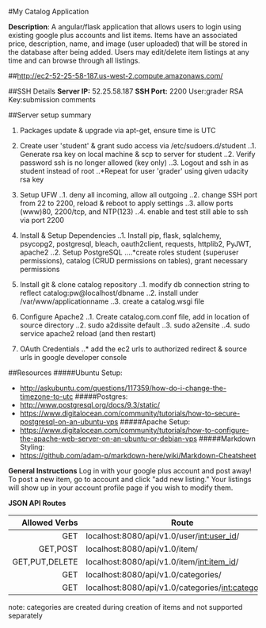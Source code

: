 #My Catalog Application

**Description**: A angular/flask application that allows users to login using existing google plus accounts and list items. Items have an associated price, description, name, and image (user uploaded) that will be stored in the database after being added. Users may edit/delete item listings at any time and can browse through all listings.

##http://ec2-52-25-58-187.us-west-2.compute.amazonaws.com/

##SSH Details
**Server IP:** 52.25.58.187
**SSH Port:** 2200
User:grader
RSA Key:submission comments

##Server setup summary
1. Packages update & upgrade via apt-get, ensure time is UTC
2. Create user 'student' & grant sudo access via /etc/sudoers.d/student
..1. Generate rsa key on local machine & scp to server for student
..2. Verify password ssh is no longer allowed (key only)
..3. Logout and ssh in as student instead of root
..*Repeat for user 'grader' using given udacity rsa key

3. Setup UFW
..1. deny all incoming, allow all outgoing
..2. change SSH port from 22 to 2200, reload & reboot to apply settings
..3. allow ports (www)80, 2200/tcp, and NTP(123)
..4. enable and test still able to ssh via port 2200

4. Install & Setup Dependencies
..1. Install pip, flask, sqlalchemy, psycopg2, postgresql, bleach, oauth2client, requests, httplib2, PyJWT, apache2
..2. Setup PostgreSQL
....*create roles student (superuser permissions), catalog (CRUD permissions on tables), grant necessary permissions

5. Install git & clone catalog repository
..1. modify db connection string to reflect catalog:pw@localhost/dbname
..2. install under /var/www/applicationname
..3. create a catalog.wsgi file 

6. Configure Apache2
..1. Create catalog.com.conf file, add in location of source directory
..2. sudo a2dissite default
..3. sudo a2ensite
..4. sudo service apache2 reload (and then restart)

7. OAuth Credentials
..* add the ec2 urls to authorized redirect & source urls in google developer console

##Resources
#####Ubuntu Setup:
- http://askubuntu.com/questions/117359/how-do-i-change-the-timezone-to-utc 
#####Postgres: 
- http://www.postgresql.org/docs/9.3/static/
- https://www.digitalocean.com/community/tutorials/how-to-secure-postgresql-on-an-ubuntu-vps
#####Apache Setup: 
- https://www.digitalocean.com/community/tutorials/how-to-configure-the-apache-web-server-on-an-ubuntu-or-debian-vps
#####Markdown Styling:
- https://github.com/adam-p/markdown-here/wiki/Markdown-Cheatsheet

**General Instructions**
Log in with your google plus account and post away!
To post a new item, go to account and click "add new listing."
Your listings will show up in your account profile page if you wish to modify them.

**JSON API Routes**

| Allowed Verbs | Route                                                |
| -------------:|------------------------------------------------------|
|GET            | localhost:8080/api/v1.0/user/<int:user_id>/          |
|GET,POST       | localhost:8080/api/v1.0/item/                        |
|GET,PUT,DELETE | localhost:8080/api/v1.0/item/<int:item_id>/          |
|GET            | localhost:8080/api/v1.0/categories/                  |
|GET            | localhost:8080/api/v1.0/categories/<int:category_id>/|

note: categories are created during creation of items and not supported separately
